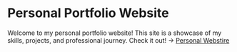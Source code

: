 # Personal Portfolio Website
Welcome to my personal portfolio website! This site is a showcase of my skills, projects, and professional journey.
Check it out! -> [Personal Webstire](https://snazzy-gingersnap-e89c55.netlify.app/)
